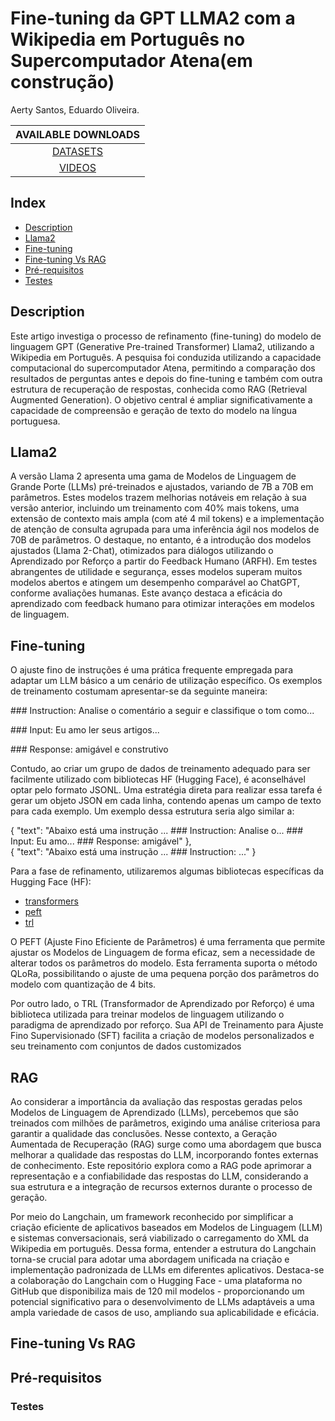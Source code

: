 # Fine-tuning da GPT LLMA2 com a Wikipedia em Português no Supercomputador Atena(em construção)

Aerty Santos, Eduardo Oliveira.

| AVAILABLE DOWNLOADS |
| :------------------: |
| [DATASETS](#datasets) |
| [VIDEOS](#videos) |

## Index
<!-- Table of contents generated by http://tableofcontent.eu/ -->
- [Description](#description)
- [Llama2](#Llama2)
- [Fine-tuning](#Fine-tuning)
- [Fine-tuning Vs RAG](#Fine-tuningVsRAG)
- [Pré-requisitos](#Pré-requisitos)
- [Testes](#Testes)
## Description
Este artigo investiga o processo de refinamento (fine-tuning) do modelo de linguagem GPT (Generative Pre-trained Transformer) Llama2, utilizando a Wikipedia em Português. A pesquisa foi conduzida utilizando a capacidade computacional do supercomputador Atena, permitindo a comparação dos resultados de perguntas antes e depois do fine-tuning e também com outra estrutura de recuperação de respostas, conhecida como RAG (Retrieval Augmented Generation). O objetivo central é ampliar significativamente a capacidade de compreensão e geração de texto do modelo na língua portuguesa.
## Llama2
A versão Llama 2 apresenta uma gama de Modelos de Linguagem de Grande Porte (LLMs) pré-treinados e ajustados, variando de 7B a 70B em parâmetros. Estes modelos trazem melhorias notáveis em relação à sua versão anterior, incluindo um treinamento com 40% mais tokens, uma extensão de contexto mais ampla (com até 4 mil tokens) e a implementação de atenção de consulta agrupada para uma inferência ágil nos modelos de 70B de parâmetros. O destaque, no entanto, é a introdução dos modelos ajustados (Llama 2-Chat), otimizados para diálogos utilizando o Aprendizado por Reforço a partir do Feedback Humano (ARFH). Em testes abrangentes de utilidade e segurança, esses modelos superam muitos modelos abertos e atingem um desempenho comparável ao ChatGPT, conforme avaliações humanas. Este avanço destaca a eficácia do aprendizado com feedback humano para otimizar interações em modelos de linguagem.
## Fine-tuning
O ajuste fino de instruções é uma prática frequente empregada para adaptar um LLM básico a um cenário de utilização específico. Os exemplos de treinamento costumam apresentar-se da seguinte maneira:
  
  \#\#\# Instruction:
 Analise o comentário a seguir e classifique o tom como...
  
  \#\#\# Input:
  Eu amo ler seus artigos...
  
  \#\#\# Response:
  amigável e construtivo

  Contudo, ao criar um grupo de dados de treinamento adequado para ser facilmente utilizado com bibliotecas HF (Hugging Face), é aconselhável optar pelo formato JSONL. Uma estratégia direta para realizar essa tarefa é gerar um objeto JSON em cada linha, contendo apenas um campo de texto para cada exemplo. Um exemplo dessa estrutura seria algo similar a:
  
  { "text": "Abaixo está uma instrução ... ### Instruction: Analise o... ### Input: Eu amo... ### Response: amigável" },<br>
  { "text": "Abaixo está uma instrução ... ### Instruction: ..." }

Para a fase de refinamento, utilizaremos algumas bibliotecas específicas da Hugging Face (HF):

- [transformers](https://huggingface.co/docs/transformers/index)
- [peft](https://huggingface.co/docs/peft/index)
- [trl](https://huggingface.co/docs/trl/index)

O PEFT (Ajuste Fino Eficiente de Parâmetros) é uma ferramenta que permite ajustar os Modelos de Linguagem de forma eficaz, sem a necessidade de alterar todos os parâmetros do modelo. Esta ferramenta suporta o método QLoRa, possibilitando o ajuste de uma pequena porção dos parâmetros do modelo com quantização de 4 bits.

Por outro lado, o TRL (Transformador de Aprendizado por Reforço) é uma biblioteca utilizada para treinar modelos de linguagem utilizando o paradigma de aprendizado por reforço. Sua API de Treinamento para Ajuste Fino Supervisionado (SFT) facilita a criação de modelos personalizados e seu treinamento com conjuntos de dados customizados

## RAG
Ao considerar a importância da avaliação das respostas geradas pelos Modelos de Linguagem de Aprendizado (LLMs), percebemos que são treinados com milhões de parâmetros, exigindo uma análise criteriosa para garantir a qualidade das conclusões. Nesse contexto, a Geração Aumentada de Recuperação (RAG) surge como uma abordagem que busca melhorar a qualidade das respostas do LLM, incorporando fontes externas de conhecimento. Este repositório explora como a RAG pode aprimorar a representação e a confiabilidade das respostas do LLM, considerando a sua estrutura e a integração de recursos externos durante o processo de geração.

Por meio do Langchain, um framework reconhecido por simplificar a criação eficiente de aplicativos baseados em Modelos de Linguagem (LLM) e sistemas conversacionais, será viabilizado o carregamento do XML da Wikipedia em português. Dessa forma, entender a estrutura do Langchain torna-se crucial para adotar uma abordagem unificada na criação e implementação padronizada de LLMs em diferentes aplicativos. Destaca-se a colaboração do Langchain com o Hugging Face - uma plataforma no GitHub que disponibiliza mais de 120 mil modelos - proporcionando um potencial significativo para o desenvolvimento de LLMs adaptáveis a uma ampla variedade de casos de uso, ampliando sua aplicabilidade e eficácia.

## Fine-tuning Vs RAG

## Pré-requisitos

### Testes

